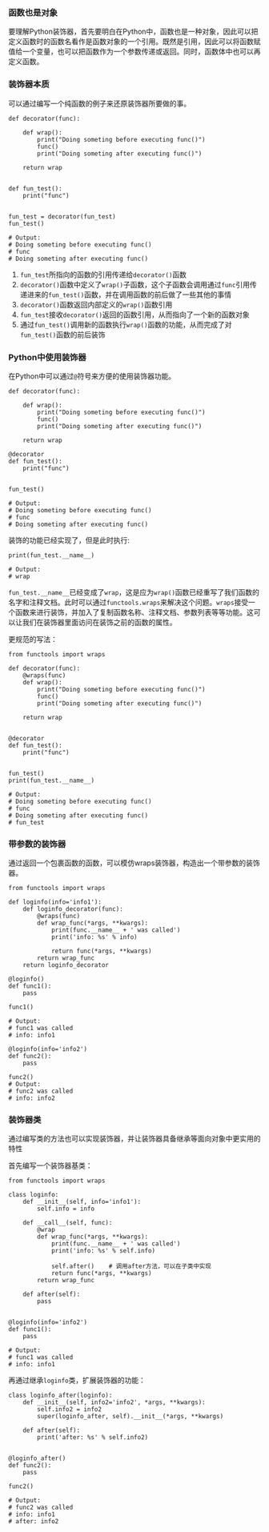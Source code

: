 ### 函数也是对象
要理解Python装饰器，首先要明白在Python中，函数也是一种对象，因此可以把定义函数时的函数名看作是函数对象的一个引用。既然是引用，因此可以将函数赋值给一个变量，也可以把函数作为一个参数传递或返回。同时，函数体中也可以再定义函数。

### 装饰器本质
可以通过编写一个纯函数的例子来还原装饰器所要做的事。
```
def decorator(func):
    
    def wrap():
        print("Doing someting before executing func()")
        func()
        print("Doing someting after executing func()")

    return wrap


def fun_test():
    print("func")


fun_test = decorator(fun_test)
fun_test()

# Output:
# Doing someting before executing func()
# func
# Doing someting after executing func()
```

1. `fun_test`所指向的函数的引用传递给`decorator()`函数
2. `decorator()`函数中定义了`wrap()`子函数，这个子函数会调用通过`func`引用传递进来的`fun_test()`函数，并在调用函数的前后做了一些其他的事情
3. `decorator()`函数返回内部定义的`wrap()`函数引用
4. `fun_test`接收`decorator()`返回的函数引用，从而指向了一个新的函数对象
5. 通过`fun_test()`调用新的函数执行`wrap()`函数的功能，从而完成了对`fun_test()`函数的前后装饰

### Python中使用装饰器
在Python中可以通过`@`符号来方便的使用装饰器功能。
```
def decorator(func):
    
    def wrap():
        print("Doing someting before executing func()")
        func()
        print("Doing someting after executing func()")

    return wrap

@decorator
def fun_test():
    print("func")


fun_test()

# Output:
# Doing someting before executing func()
# func
# Doing someting after executing func()
```

装饰的功能已经实现了，但是此时执行:
```
print(fun_test.__name__)

# Output:
# wrap
```
`fun_test.__name__`已经变成了`wrap`，这是应为`wrap()`函数已经重写了我们函数的名字和注释文档。此时可以通过`functools.wraps`来解决这个问题。`wraps`接受一个函数来进行装饰，并加入了复制函数名称、注释文档、参数列表等等功能。这可以让我们在装饰器里面访问在装饰之前的函数的属性。

更规范的写法：
```
from functools import wraps

def decorator(func):
    @wraps(func)
    def wrap():
        print("Doing someting before executing func()")
        func()
        print("Doing someting after executing func()")

    return wrap


@decorator
def fun_test():
    print("func")


fun_test()
print(fun_test.__name__)

# Output:
# Doing someting before executing func()
# func
# Doing someting after executing func()
# fun_test
```

### 带参数的装饰器
通过返回一个包裹函数的函数，可以模仿wraps装饰器，构造出一个带参数的装饰器。

```
from functools import wraps

def loginfo(info='info1'):
    def loginfo_decorator(func):
        @wraps(func)
        def wrap_func(*args, **kwargs):
            print(func.__name__ + ' was called')
            print('info: %s' % info)
            
            return func(*args, **kwargs)
        return wrap_func
    return loginfo_decorator
    
@loginfo()
def func1():
    pass
    
func1()

# Output:
# func1 was called
# info: info1

@loginfo(info='info2')
def func2():
    pass

func2()
# Output:
# func2 was called
# info: info2
```

### 装饰器类
通过编写类的方法也可以实现装饰器，并让装饰器具备继承等面向对象中更实用的特性

首先编写一个装饰器基类：
```
from functools import wraps

class loginfo:
    def __init__(self, info='info1'):
        self.info = info
        
    def __call__(self, func):
        @wrap
        def wrap_func(*args, **kwargs):
            print(func.__name__ + ' was called')
            print('info: %s' % self.info)
            
            self.after()    # 调用after方法，可以在子类中实现
            return func(*args, **kwargs)
        return wrap_func

    def after(self):
        pass


@loginfo(info='info2')
def func1():
    pass
    
# Output:
# func1 was called
# info: info1
```

再通过继承`loginfo`类，扩展装饰器的功能：
```
class loginfo_after(loginfo):
    def __init__(self, info2='info2', *args, **kwargs):
        self.info2 = info2
        super(loginfo_after, self).__init__(*args, **kwargs)

    def after(self):
        print('after: %s' % self.info2)


@loginfo_after()
def func2():
    pass

func2()
    
# Output:
# func2 was called
# info: info1
# after: info2
```
